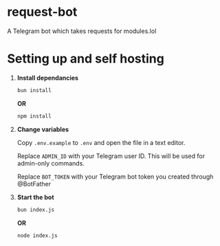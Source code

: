 # request-bot
A Telegram bot which takes requests for modules.lol

# Setting up and self hosting
1. **Install dependancies**

   ```bash
   bun install
   ```
   **OR**
   ```bash
   npm install
   ```

2. **Change variables**
   
   Copy `.env.example` to `.env` and open the file in a text editor.
   
   Replace `ADMIN_ID` with your Telegram user ID. This will be used for admin-only commands.

   Replace `BOT_TOKEN` with your Telegram bot token you created through @BotFather

3. **Start the bot**
   
   ```bash
   bun index.js
   ```
   **OR**
   ```bash
   node index.js
   ```